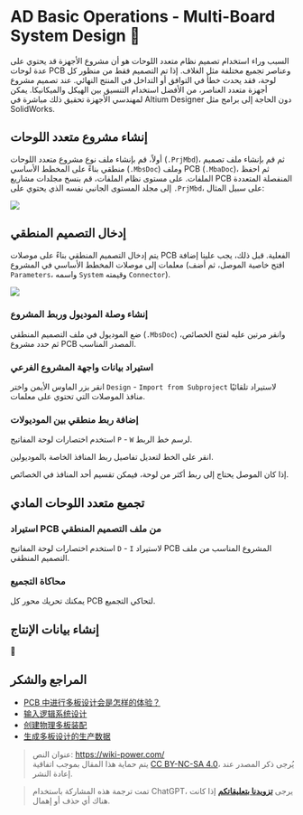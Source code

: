 # AD Basic Operations - Multi-Board System Design 🚧

السبب وراء استخدام تصميم نظام متعدد اللوحات هو أن مشروع الأجهزة قد يحتوي على عدة لوحات PCB وعناصر تجميع مختلفة مثل الغلاف. إذا تم التصميم فقط من منظور كل لوحة، فقد يحدث خطأ في التوافق أو التداخل في المنتج النهائي. عند تصميم مشروع أجهزة متعدد العناصر، من الأفضل استخدام التنسيق بين الهيكل والميكانيكا. يمكن لمهندسي الأجهزة تحقيق ذلك مباشرة في Altium Designer دون الحاجة إلى برامج مثل SolidWorks.

## إنشاء مشروع متعدد اللوحات

أولاً، قم بإنشاء ملف نوع مشروع متعدد اللوحات (`.PrjMbd`)، ثم قم بإنشاء ملف تصميم منطقي بناءً على المخطط الأساسي (`.MbsDoc`) وملف PCB (`.MbaDoc`)، ثم احفظ الملفات. على مستوى نظام الملفات، قم بنسخ مجلدات مشاريع PCB المنفصلة المتعددة إلى مجلد المستوى الجانبي نفسه الذي يحتوي على `.PrjMbd`، على سبيل المثال:

![](https://f004.backblazeb2.com/file/wiki-media/img/20220106152537.png)

## إدخال التصميم المنطقي

يتم إدخال التصميم المنطقي بناءً على موصلات PCB الفعلية. قبل ذلك، يجب علينا إضافة معلمات إلى موصلات المخطط الأساسي في المشروع (افتح خاصية الموصل، ثم أضف `Parameters`، واسمه `System` وقيمته `Connector`).

![](https://f004.backblazeb2.com/file/wiki-media/img/20220106163315.png)

### إنشاء وصلة الموديول وربط المشروع

ضع الموديول في ملف التصميم المنطقي (`.MbsDoc`) وانقر مرتين عليه لفتح الخصائص، ثم حدد مشروع PCB المصدر المناسب.

### استيراد بيانات واجهة المشروع الفرعي

انقر بزر الماوس الأيمن واختر `Design` - `Import from Subproject` لاستيراد تلقائيًا منافذ الموصلات التي تحتوي على معلمات.

### إضافة ربط منطقي بين الموديولات

استخدم اختصارات لوحة المفاتيح `P` - `W` لرسم خط الربط.

انقر على الخط لتعديل تفاصيل ربط المنافذ الخاصة بالموديولين.

إذا كان الموصل يحتاج إلى ربط أكثر من لوحة، فيمكن تقسيم أحد المنافذ في الخصائص.

## تجميع متعدد اللوحات المادي

### استيراد PCB من ملف التصميم المنطقي

استخدم اختصارات لوحة المفاتيح `D` - `I` لاستيراد PCB المشروع المناسب من ملف التصميم المنطقي.

### محاكاة التجميع

يمكنك تحريك محور كل PCB لتحاكي التجميع.

## إنشاء بيانات الإنتاج

🚧

## المراجع والشكر

- [PCB 中进行多板设计会是怎样的体验？](https://www.altium.com.cn/blog/pcb%E4%B8%AD%E8%BF%9B%E8%A1%8C%E5%A4%9A%E6%9D%BF%E8%AE%BE%E8%AE%A1%E4%BC%9A%E6%98%AF%E6%80%8E%E6%A0%B7%E7%9A%84%E4%BD%93%E9%AA%8C%EF%BC%9F)
- [输入逻辑系统设计](https://www.altium.com/cn/documentation/altium-designer/capturing-the-logical-system-design-ad)
- [创建物理多板装配](https://www.altium.com/cn/documentation/altium-designer/creating-the-physical-multi-board-assembly-ad)
- [生成多板设计的生产数据](https://www.altium.com/cn/documentation/altium-designer/generating-multi-board-production-data-ad)

> عنوان النص: <https://wiki-power.com/>  
> يتم حماية هذا المقال بموجب اتفاقية [CC BY-NC-SA 4.0](https://creativecommons.org/licenses/by/4.0/deed.zh)، يُرجى ذكر المصدر عند إعادة النشر.

> تمت ترجمة هذه المشاركة باستخدام ChatGPT، يرجى [**تزويدنا بتعليقاتكم**](https://github.com/linyuxuanlin/Wiki_MkDocs/issues/new) إذا كانت هناك أي حذف أو إهمال.